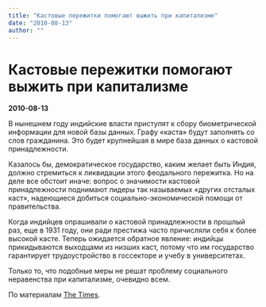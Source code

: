 ```yaml
---
title: "Кастовые пережитки помогают выжить при капитализме"
date: "2010-08-13"
author: ""
---
```


# Кастовые пережитки помогают выжить при капитализме

**2010-08-13** 

В нынешнем году индийские власти приступят к сбору биометрической информации для новой базы данных. Графу «каста» будут заполнять со слов гражданина. Это будет крупнейшая в мире база данных о кастовой принадлежности.

Казалось бы, демократическое государство, каким желает быть Индия, должно стремиться к ликвидации этого феодального пережитка. Но на деле все обстоит иначе: вопрос о значимости кастовой принадлежности поднимают лидеры так называемых «других отсталых каст», надеющиеся добиться социально-экономической помощи от правительства.

Когда индийцев опрашивали о кастовой принадлежности в прошлый раз, еще в 1931 году, они ради престижа часто причисляли себя к более высокой касте. Теперь ожидается обратное явление: индийцы прикидываются выходцами из низших каст, потому что им государство гарантирует трудоустройство в госсекторе и учебу в университетах.

Только то, что подобные меры не решат проблему социального неравенства при капитализме, очевидно всем.

По материалам [The Times](http://www.thetimes.co.uk/tto/news/world/asia/article2684969.ece).